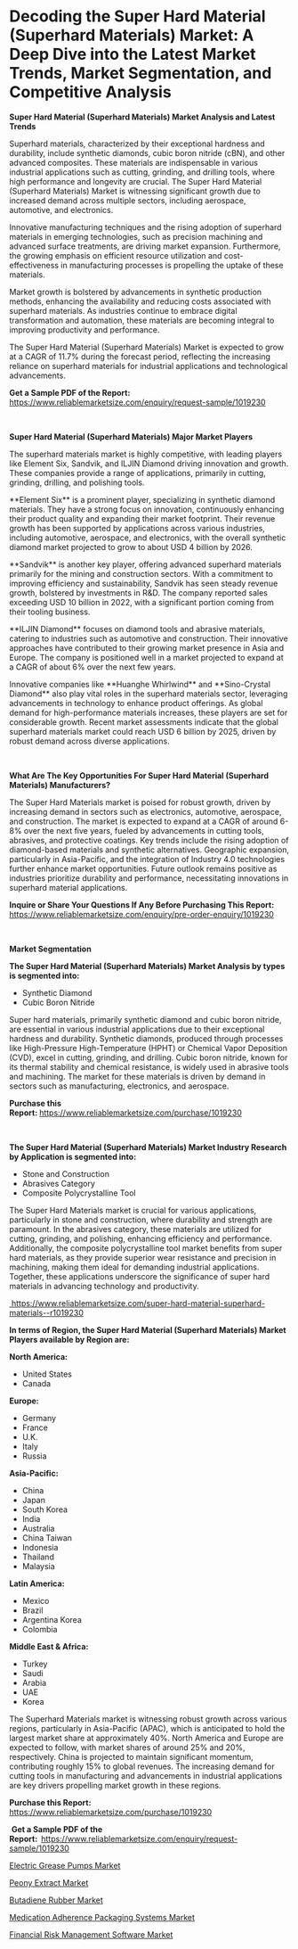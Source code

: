 <p><h1>Decoding the Super Hard Material (Superhard Materials) Market: A Deep Dive into the Latest Market Trends, Market Segmentation, and Competitive Analysis</h1></p><p><strong>Super Hard Material (Superhard Materials) Market Analysis and Latest Trends</strong></p>
<p><p>Superhard materials, characterized by their exceptional hardness and durability, include synthetic diamonds, cubic boron nitride (cBN), and other advanced composites. These materials are indispensable in various industrial applications such as cutting, grinding, and drilling tools, where high performance and longevity are crucial. The Super Hard Material (Superhard Materials) Market is witnessing significant growth due to increased demand across multiple sectors, including aerospace, automotive, and electronics.</p><p>Innovative manufacturing techniques and the rising adoption of superhard materials in emerging technologies, such as precision machining and advanced surface treatments, are driving market expansion. Furthermore, the growing emphasis on efficient resource utilization and cost-effectiveness in manufacturing processes is propelling the uptake of these materials.</p><p>Market growth is bolstered by advancements in synthetic production methods, enhancing the availability and reducing costs associated with superhard materials. As industries continue to embrace digital transformation and automation, these materials are becoming integral to improving productivity and performance.</p><p>The Super Hard Material (Superhard Materials) Market is expected to grow at a CAGR of 11.7% during the forecast period, reflecting the increasing reliance on superhard materials for industrial applications and technological advancements.</p></p>
<p><strong>Get a Sample PDF of the Report:&nbsp;</strong> <a href="https://www.reliablemarketsize.com/enquiry/request-sample/1019230?utm_campaign=1836&utm_medium=2&utm_source=Github&utm_content=ia&utm_term=04122024&utm_id=super-hard-material-superhard-materials">https://www.reliablemarketsize.com/enquiry/request-sample/1019230</a></p>
<p>&nbsp;</p>
<p><strong>Super Hard Material (Superhard Materials) Major Market Players</strong></p>
<p><p>The superhard materials market is highly competitive, with leading players like Element Six, Sandvik, and ILJIN Diamond driving innovation and growth. These companies provide a range of applications, primarily in cutting, grinding, drilling, and polishing tools.</p><p>**Element Six** is a prominent player, specializing in synthetic diamond materials. They have a strong focus on innovation, continuously enhancing their product quality and expanding their market footprint. Their revenue growth has been supported by applications across various industries, including automotive, aerospace, and electronics, with the overall synthetic diamond market projected to grow to about USD 4 billion by 2026.</p><p>**Sandvik** is another key player, offering advanced superhard materials primarily for the mining and construction sectors. With a commitment to improving efficiency and sustainability, Sandvik has seen steady revenue growth, bolstered by investments in R&D. The company reported sales exceeding USD 10 billion in 2022, with a significant portion coming from their tooling business.</p><p>**ILJIN Diamond** focuses on diamond tools and abrasive materials, catering to industries such as automotive and construction. Their innovative approaches have contributed to their growing market presence in Asia and Europe. The company is positioned well in a market projected to expand at a CAGR of about 6% over the next few years.</p><p>Innovative companies like **Huanghe Whirlwind** and **Sino-Crystal Diamond** also play vital roles in the superhard materials sector, leveraging advancements in technology to enhance product offerings. As global demand for high-performance materials increases, these players are set for considerable growth. Recent market assessments indicate that the global superhard materials market could reach USD 6 billion by 2025, driven by robust demand across diverse applications.</p></p>
<p>&nbsp;</p>
<p><strong>What Are The Key Opportunities For Super Hard Material (Superhard Materials) Manufacturers?</strong></p>
<p><p>The Super Hard Materials market is poised for robust growth, driven by increasing demand in sectors such as electronics, automotive, aerospace, and construction. The market is expected to expand at a CAGR of around 6-8% over the next five years, fueled by advancements in cutting tools, abrasives, and protective coatings. Key trends include the rising adoption of diamond-based materials and synthetic alternatives. Geographic expansion, particularly in Asia-Pacific, and the integration of Industry 4.0 technologies further enhance market opportunities. Future outlook remains positive as industries prioritize durability and performance, necessitating innovations in superhard material applications.</p></p>
<p><strong>Inquire or Share Your Questions If Any Before Purchasing This Report:</strong> <a href="https://www.reliablemarketsize.com/enquiry/pre-order-enquiry/1019230?utm_campaign=1836&utm_medium=2&utm_source=Github&utm_content=ia&utm_term=04122024&utm_id=super-hard-material-superhard-materials">https://www.reliablemarketsize.com/enquiry/pre-order-enquiry/1019230</a></p>
<p>&nbsp;</p>
<p><strong>Market Segmentation</strong></p>
<p><strong>The Super Hard Material (Superhard Materials) Market Analysis by types is segmented into:</strong></p>
<p><ul><li>Synthetic Diamond</li><li>Cubic Boron Nitride</li></ul></p>
<p><p>Super hard materials, primarily synthetic diamond and cubic boron nitride, are essential in various industrial applications due to their exceptional hardness and durability. Synthetic diamonds, produced through processes like High-Pressure High-Temperature (HPHT) or Chemical Vapor Deposition (CVD), excel in cutting, grinding, and drilling. Cubic boron nitride, known for its thermal stability and chemical resistance, is widely used in abrasive tools and machining. The market for these materials is driven by demand in sectors such as manufacturing, electronics, and aerospace.</p></p>
<p><strong>Purchase this Report:&nbsp;</strong><a href="https://www.reliablemarketsize.com/purchase/1019230?utm_campaign=1836&utm_medium=2&utm_source=Github&utm_content=ia&utm_term=04122024&utm_id=super-hard-material-superhard-materials">https://www.reliablemarketsize.com/purchase/1019230</a></p>
<p>&nbsp;</p>
<p><strong>The Super Hard Material (Superhard Materials) Market Industry Research by Application is segmented into:</strong></p>
<p><ul><li>Stone and Construction</li><li>Abrasives Category</li><li>Composite Polycrystalline Tool</li></ul></p>
<p><p>The Super Hard Materials market is crucial for various applications, particularly in stone and construction, where durability and strength are paramount. In the abrasives category, these materials are utilized for cutting, grinding, and polishing, enhancing efficiency and performance. Additionally, the composite polycrystalline tool market benefits from super hard materials, as they provide superior wear resistance and precision in machining, making them ideal for demanding industrial applications. Together, these applications underscore the significance of super hard materials in advancing technology and productivity.</p></p>
<p><a href="https://www.reliablemarketsize.com/super-hard-material-superhard-materials--r1019230?utm_campaign=1836&utm_medium=2&utm_source=Github&utm_content=ia&utm_term=04122024&utm_id=super-hard-material-superhard-materials">&nbsp;https://www.reliablemarketsize.com/super-hard-material-superhard-materials--r1019230</a></p>
<p><strong>In terms of Region, the Super Hard Material (Superhard Materials) Market Players available by Region are:</strong></p>
<p>
    <p> <strong> North America: </strong>
        <ul>
            <li>United States</li>
            <li>Canada</li>
        </ul>
        </p> 
    <p> <strong> Europe: </strong>
        <ul>
            <li>Germany</li>
            <li>France</li>
            <li>U.K.</li>
            <li>Italy</li>
            <li>Russia</li>
        </ul>
        </p> 
    <p> <strong> Asia-Pacific: </strong>
        <ul>
            <li>China</li>
            <li>Japan</li>
            <li>South Korea</li>
            <li>India</li>
            <li>Australia</li>
            <li>China Taiwan</li>
            <li>Indonesia</li>
            <li>Thailand</li>
            <li>Malaysia</li>
        </ul>
        </p> 
    <p> <strong> Latin America: </strong>
        <ul>
            <li>Mexico</li>
            <li>Brazil</li>
            <li>Argentina Korea</li>
            <li>Colombia</li>
        </ul>
        </p> 
    <p> <strong> Middle East & Africa: </strong>
        <ul>
            <li>Turkey</li>
            <li>Saudi</li>
            <li>Arabia</li>
            <li>UAE</li>
            <li>Korea</li>
        </ul>
    </p>
    </p>
<p><p>The Superhard Materials market is witnessing robust growth across various regions, particularly in Asia-Pacific (APAC), which is anticipated to hold the largest market share at approximately 40%. North America and Europe are expected to follow, with market shares of around 25% and 20%, respectively. China is projected to maintain significant momentum, contributing roughly 15% to global revenues. The increasing demand for cutting tools in manufacturing and advancements in industrial applications are key drivers propelling market growth in these regions.</p></p>
<p><strong>Purchase this Report: </strong><a href="https://www.reliablemarketsize.com/purchase/1019230?utm_campaign=1836&utm_medium=2&utm_source=Github&utm_content=ia&utm_term=04122024&utm_id=super-hard-material-superhard-materials">https://www.reliablemarketsize.com/purchase/1019230</a></p>
<p>&nbsp;<strong>Get a Sample PDF of the Report:&nbsp;&nbsp;</strong><a href="https://www.reliablemarketsize.com/enquiry/request-sample/1019230?utm_campaign=1836&utm_medium=2&utm_source=Github&utm_content=ia&utm_term=04122024&utm_id=super-hard-material-superhard-materials">https://www.reliablemarketsize.com/enquiry/request-sample/1019230</a></p>
<p><strong></strong></p>
<p><p><a href="https://www.linkedin.com/pulse/whats-ahead-electric-grease-pumps-market-analysis-2024-2031-x8eze?utm_campaign=1836&utm_medium=2&utm_source=Github&utm_content=ia&utm_term=04122024&utm_id=super-hard-material-superhard-materials">Electric Grease Pumps Market</a></p><p><a href="https://issuu.com/reportprime-2/docs/peony-extract-market-size-2030.pptx?utm_campaign=1836&utm_medium=2&utm_source=Github&utm_content=ia&utm_term=04122024&utm_id=super-hard-material-superhard-materials">Peony Extract Market</a></p><p><a href="https://issuu.com/reportprime-2/docs/butadiene-rubber-market-size-2030.pptx?utm_campaign=1836&utm_medium=2&utm_source=Github&utm_content=ia&utm_term=04122024&utm_id=super-hard-material-superhard-materials">Butadiene Rubber Market</a></p><p><a href="https://www.linkedin.com/pulse/analyzing-projected-cagr-65-medication-adherence-packaging-ueo7c?utm_campaign=1836&utm_medium=2&utm_source=Github&utm_content=ia&utm_term=04122024&utm_id=super-hard-material-superhard-materials">Medication Adherence Packaging Systems Market</a></p><p><a href="https://www.linkedin.com/pulse/strategic-analysis-financial-risk-management-software-market-vgpbf?utm_campaign=1836&utm_medium=2&utm_source=Github&utm_content=ia&utm_term=04122024&utm_id=super-hard-material-superhard-materials">Financial Risk Management Software Market</a></p></p>